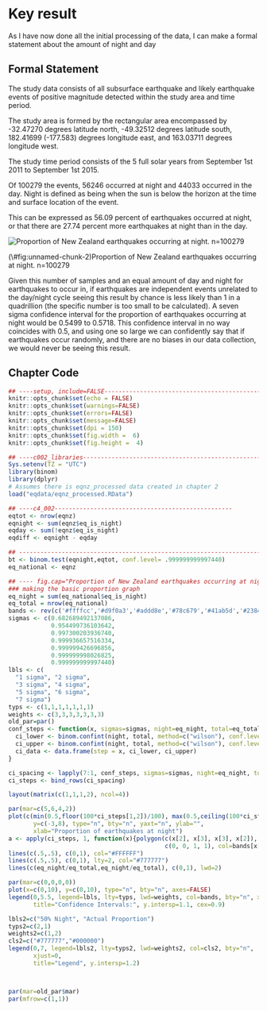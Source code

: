 # Key result






As I have now done all the initial processing of the data, I can make a formal statement about the amount of night and day

## Formal Statement

The study data consists of all subsurface earthquake and likely earthquake events of positive magnitude detected within the study area and time period.

The study area is formed by the rectangular area encompassed by -32.47270 degrees latitude north, -49.32512 degrees latitude south, 182.41699 (-177.583)  degrees longitude east, and 163.03711 degrees longitude west.

The study time period consists of the 5 full solar years from September 1st 2011 to September 1st 2015.




Of 100279 the events, 56246 occurred at night and 44033 occurred in the day. Night is defined as being when the sun is below the horizon at the time and surface location of the event.

This can be expressed as 56.09 percent of earthquakes occurred at night, or that there are
27.74 percent more earthquakes at night than in the day.



<div class="figure">
<img src="003_formal_files/figure-epub3/unnamed-chunk-2-1.png" alt="Proportion of New Zealand earthquakes occurring at night. n=100279"  />
<p class="caption">(\#fig:unnamed-chunk-2)Proportion of New Zealand earthquakes occurring at night. n=100279</p>
</div>

Given this number of samples and an equal amount of day and night for earthquakes to occur in, if earthquakes are independent events unrelated to the day/night cycle seeing this result by chance is less likely than 1 in a quadrillion (the specific number is too small to be calculated). A seven sigma confidence interval for the proportion of earthquakes occurring at night would be 0.5499 to 0.5718. This confidence interval in no way coincides with 0.5, and using one so large we can confidently say that if earthquakes occur randomly, and there are no biases in our data collection, we would never be seeing this result.








## Chapter Code


```r
## ----setup, include=FALSE------------------------------------------------
knitr::opts_chunk$set(echo = FALSE)
knitr::opts_chunk$set(warnings=FALSE)
knitr::opts_chunk$set(errors=FALSE)
knitr::opts_chunk$set(message=FALSE)
knitr::opts_chunk$set(dpi = 150)
knitr::opts_chunk$set(fig.width =  6)
knitr::opts_chunk$set(fig.height =  4)

## ----c002_libraries------------------------------------------------------
Sys.setenv(TZ = "UTC") 
library(binom)
library(dplyr)
# Assumes there is eqnz_processed data created in chapter 2
load("eqdata/eqnz_processed.RData")

## ----c4_002--------------------------------------------------
eqtot <- nrow(eqnz)
eqnight <- sum(eqnz$eq_is_night)
eqday <- sum(!eqnz$eq_is_night)
eqdiff <- eqnight - eqday

## ------------------------------------------------------------------------
bt <- binom.test(eqnight,eqtot, conf.level= .999999999997440)
eq_national <- eqnz

## ---- fig.cap="Proportion of New Zealand earthquakes occurring at night. n=100279"----
### making the basic proportion graph
eq_night = sum(eq_national$eq_is_night)
eq_total = nrow(eq_national)
bands <- rev(c('#ffffcc','#d9f0a3','#addd8e','#78c679','#41ab5d','#238443','#005a32'))
sigmas <- c(0.682689492137086,
            0.954499736103642,
            0.997300203936740,
            0.999936657516334,
            0.999999426696856,
            0.999999998026825,
            0.999999999997440)
lbls <- c(
  "1 sigma", "2 sigma",
  "3 sigma", "4 sigma",
  "5 sigma", "6 sigma",
  "7 sigma")
typs <- c(1,1,1,1,1,1,1)
weights <- c(3,3,3,3,3,3,3)
old_par=par()
conf_steps <- function(x, sigmas=sigmas, night=eq_night, total=eq_total){
  ci_lower <- binom.confint(night, total, method=c("wilson"), conf.level = sigmas[x])[1,5]
  ci_upper <- binom.confint(night, total, method=c("wilson"), conf.level = sigmas[x])[1,6]
  ci_data <- data.frame(step = x, ci_lower, ci_upper)
}

ci_spacing <- lapply(7:1, conf_steps, sigmas=sigmas, night=eq_night, total=eq_total)
ci_steps <- bind_rows(ci_spacing)

layout(matrix(c(1,1,1,2), ncol=4))

par(mar=c(5,6,4,2))
plot(c(min(0.5,floor(100*ci_steps[1,2])/100), max(0.5,ceiling(100*ci_steps[1,3])/100)),
       y=c(-3,8), type="n", bty="n", yaxt="n", ylab="",
       xlab="Proportion of earthquakes at night")
a <- apply(ci_steps, 1, function(x){polygon(c(x[2], x[3], x[3], x[2]),
                                            c(0, 0, 1, 1), col=bands[x[1]], border=NA)})
lines(c(.5,.5), c(0,1), col="#FFFFFF")
lines(c(.5,.5), c(0,1), lty=2, col="#777777")
lines(c(eq_night/eq_total,eq_night/eq_total), c(0,1), lwd=2)

par(mar=c(0,0,0,0))
plot(x=c(0,10), y=c(0,10), type="n", bty="n", axes=FALSE)
legend(0,5.5, legend=lbls, lty=typs, lwd=weights, col=bands, bty="n", xjust=0,
       title="Confidence Intervals:", y.intersp=1.1, cex=0.9)

lbls2=c("50% Night", "Actual Proportion")
typs2=c(2,1)
weights2=c(1,2)
cls2=c("#777777","#000000")
legend(0,7, legend=lbls2, lty=typs2, lwd=weights2, col=cls2, bty="n",
       xjust=0,
       title="Legend", y.intersp=1.2)



par(mar=old_par$mar)
par(mfrow=c(1,1))
```

